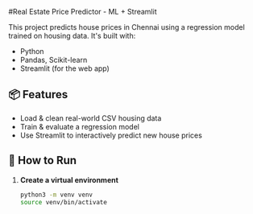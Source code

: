 #Real Estate Price Predictor - ML + Streamlit

This project predicts house prices in Chennai using a regression model trained on housing data. It's built with:

- Python
- Pandas, Scikit-learn
- Streamlit (for the web app)

## 📦 Features
- Load & clean real-world CSV housing data
- Train & evaluate a regression model
- Use Streamlit to interactively predict new house prices

## 🚀 How to Run

1. **Create a virtual environment**
   ```bash
   python3 -m venv venv
   source venv/bin/activate